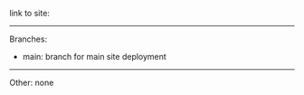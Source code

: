 link to site:

----------------------------------------------------------------
Branches:
* main: branch for main site deployment
----------------------------------------------------------------
Other: none
